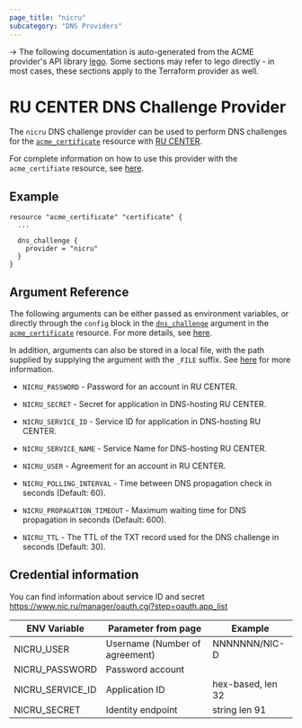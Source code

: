 ```yaml
---
page_title: "nicru"
subcategory: "DNS Providers"
---
```


-> The following documentation is auto-generated from the ACME
provider's API library [lego](https://go-acme.github.io/lego/).  Some
sections may refer to lego directly - in most cases, these sections
apply to the Terraform provider as well.

# RU CENTER DNS Challenge Provider

The `nicru` DNS challenge provider can be used to perform DNS challenges for
the [`acme_certificate`][resource-acme-certificate] resource with
[RU CENTER](https://nic.ru/).

[resource-acme-certificate]: ../resources/certificate.md

For complete information on how to use this provider with the `acme_certifiate`
resource, see [here][resource-acme-certificate-dns-challenges].

[resource-acme-certificate-dns-challenges]: ../resources/certificate.md#using-dns-challenges

## Example

```hcl
resource "acme_certificate" "certificate" {
  ...

  dns_challenge {
    provider = "nicru"
  }
}
```
## Argument Reference

The following arguments can be either passed as environment variables, or
directly through the `config` block in the
[`dns_challenge`][resource-acme-certificate-dns-challenge-arg] argument in the
[`acme_certificate`][resource-acme-certificate] resource. For more details, see
[here][resource-acme-certificate-dns-challenges].

[resource-acme-certificate-dns-challenge-arg]: ../resources/certificate.md#dns_challenge

In addition, arguments can also be stored in a local file, with the path
supplied by supplying the argument with the `_FILE` suffix. See
[here][acme-certificate-file-arg-example] for more information.

[acme-certificate-file-arg-example]: ../resources/certificate.md#using-variable-files-for-provider-arguments

* `NICRU_PASSWORD` - Password for an account in RU CENTER.
* `NICRU_SECRET` - Secret for application in DNS-hosting RU CENTER.
* `NICRU_SERVICE_ID` - Service ID for application in DNS-hosting RU CENTER.
* `NICRU_SERVICE_NAME` - Service Name for DNS-hosting RU CENTER.
* `NICRU_USER` - Agreement for an account in RU CENTER.

* `NICRU_POLLING_INTERVAL` - Time between DNS propagation check in seconds (Default: 60).
* `NICRU_PROPAGATION_TIMEOUT` - Maximum waiting time for DNS propagation in seconds (Default: 600).
* `NICRU_TTL` - The TTL of the TXT record used for the DNS challenge in seconds (Default: 30).

## Credential information

You can find information about service ID and secret https://www.nic.ru/manager/oauth.cgi?step=oauth.app_list

| ENV Variable        | Parameter from page            | Example           |
|---------------------|--------------------------------|-------------------|
| NICRU_USER          | Username (Number of agreement) | NNNNNNN/NIC-D     |
| NICRU_PASSWORD      | Password account               |                   |
| NICRU_SERVICE_ID    | Application ID                 | hex-based, len 32 |
| NICRU_SECRET        | Identity endpoint              | string len 91     |

